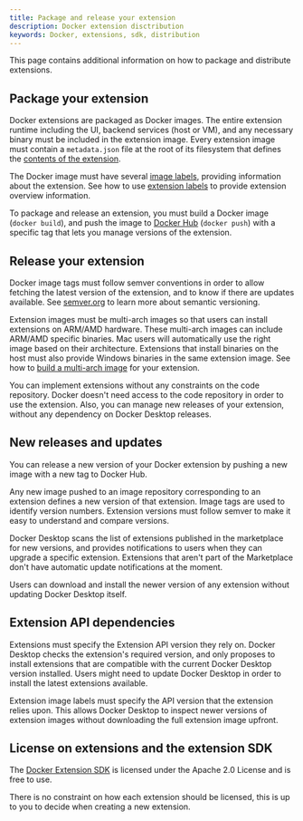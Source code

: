 ```yaml
---
title: Package and release your extension
description: Docker extension disctribution
keywords: Docker, extensions, sdk, distribution
---
```


This page contains additional information on how to package and distribute extensions.

## Package your extension

Docker extensions are packaged as Docker images. The entire extension runtime including the UI, backend services (host or VM), and any necessary binary must be included in the extension image.
Every extension image must contain a `metadata.json` file at the root of its filesystem that defines the [contents of the extension](../architecture/metadata.md).

The Docker image must have several [image labels](labels.md), providing information about the extension. See how to use [extension labels](labels.md) to provide extension overview information.

To package and release an extension, you must build a Docker image (`docker build`), and push the image to [Docker Hub](https://hub.docker.com/) (`docker push`) with a specific tag that lets you manage versions of the extension.

## Release your extension

Docker image tags must follow semver conventions in order to allow fetching the latest version of the extension, and to know if there are updates available. See [semver.org](https://semver.org/) to learn more about semantic versioning.

Extension images must be multi-arch images so that users can install extensions on ARM/AMD hardware. These multi-arch images can include ARM/AMD specific binaries. Mac users will automatically use the right image based on their architecture.
Extensions that install binaries on the host must also provide Windows binaries in the same extension image. See how to [build a multi-arch image](multi-arch.md) for your extension.

You can implement extensions without any constraints on the code repository. Docker doesn't need access to the code repository in order to use the extension. Also, you can manage new releases of your extension, without any dependency on Docker Desktop releases.

## New releases and updates

You can release a new version of your Docker extension by pushing a new image with a new tag to Docker Hub.

Any new image pushed to an image repository corresponding to an extension defines a new version of that extension. Image tags are used to identify version numbers. Extension versions must follow semver to make it easy to understand and compare versions.

Docker Desktop scans the list of extensions published in the marketplace for new versions, and provides notifications to users when they can upgrade a specific extension. Extensions that aren't part of the Marketplace don't have automatic update notifications at the moment.

Users can download and install the newer version of any extension without updating Docker Desktop itself.

## Extension API dependencies

Extensions must specify the Extension API version they rely on. Docker Desktop checks the extension's required version, and only proposes to install extensions that are compatible with the current Docker Desktop version installed. Users might need to update Docker Desktop in order to install the latest extensions available.

Extension image labels must specify the API version that the extension relies upon. This allows Docker Desktop to inspect newer versions of extension images without downloading the full extension image upfront.

## License on extensions and the extension SDK

The [Docker Extension SDK](https://www.npmjs.com/package/@docker/extension-api-client) is licensed under the Apache 2.0 License and is free to use.

There is no constraint on how each extension should be licensed, this is up to you to decide when creating a new extension.